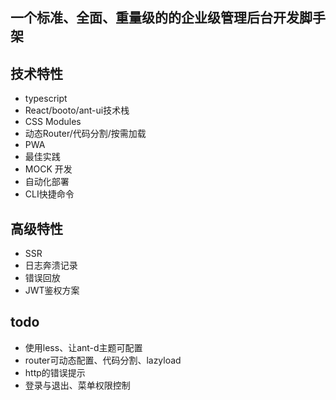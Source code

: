 ## 一个标准、全面、重量级的的企业级管理后台开发脚手架

## 技术特性
- typescript
- React/booto/ant-ui技术栈
- CSS Modules
- 动态Router/代码分割/按需加载
- PWA
- 最佳实践
- MOCK 开发
- 自动化部署
- CLI快捷命令

## 高级特性
- SSR
- 日志奔溃记录
- 错误回放
- JWT鉴权方案

## todo
- 使用less、让ant-d主题可配置
- router可动态配置、代码分割、lazyload
- http的错误提示
- 登录与退出、菜单权限控制